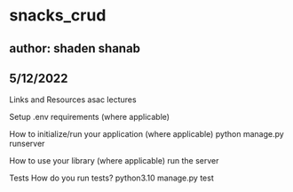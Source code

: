# snacks_crud

## author: shaden shanab

## 5/12/2022

Links and Resources
asac lectures

Setup
.env requirements (where applicable)

How to initialize/run your application (where applicable)
python manage.py runserver

How to use your library (where applicable)
run the server

Tests
How do you run tests? 
python3.10 manage.py test
